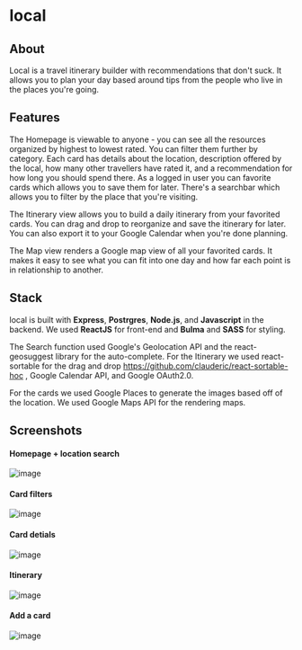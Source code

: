 # local

## About
Local is a travel itinerary builder with recommendations that don't suck. It allows you to plan your day based around tips from the people who live in the places you're going.

## Features
The Homepage is viewable to anyone - you can see all the resources organized by highest to lowest rated. You can filter them further by category. Each card has details about the location, description offered by the local, how many other travellers have rated it, and a recommendation for how long you should spend there. As a logged in user you can favorite cards which allows you to save them for later. There's a searchbar which allows you to filter by the place that you're visiting.

The Itinerary view allows you to build a daily itinerary from your favorited cards. You can drag and drop to reorganize and save the itinerary for later. You can also export it to your Google Calendar when you're done planning.

The Map view renders a Google map view of all your favorited cards. It makes it easy to see what you can fit into one day and how far each point is in relationship to another.

## Stack
local is built with **Express**, **Postrgres**, **Node.js**, and **Javascript** in the backend. We used **ReactJS** for front-end and **Bulma** and **SASS** for styling.

The Search function used Google's Geolocation API and the react-geosuggest library for the auto-complete.
For the Itinerary we used react-sortable for the drag and drop https://github.com/clauderic/react-sortable-hoc , Google Calendar API, and Google OAuth2.0.

For the cards we used Google Places to generate the images based off of the location.
We used Google Maps API for the rendering maps.

## Screenshots

#### Homepage + location search

![image](https://github.com/drhaliburton/local/blob/master/assets/homepage.png?raw=true)

#### Card filters

![image](https://github.com/drhaliburton/local/blob/master/assets/filters.png?raw=true)

#### Card detials

![image](https://github.com/drhaliburton/local/blob/master/assets/carddetails.png?raw=true)

#### Itinerary

![image](https://github.com/drhaliburton/local/blob/master/assets/itinerary.png?raw=true)

#### Add a card

![image](addcard.png)



